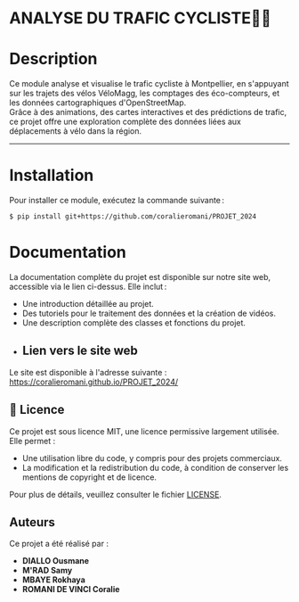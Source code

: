 
# ANALYSE DU TRAFIC CYCLISTE🚴‍♀️

# **Description**

Ce module analyse et visualise le trafic cycliste à Montpellier, en s'appuyant sur les trajets des vélos VéloMagg, les comptages des éco-compteurs, et les données cartographiques d'OpenStreetMap.  
Grâce à des animations, des cartes interactives et des prédictions de trafic, ce projet offre une exploration complète des données liées aux déplacements à vélo dans la région.

---
# **Installation**
Pour installer ce module, exécutez la commande suivante :
```bash
$ pip install git+https://github.com/coralieromani/PROJET_2024
```
# **Documentation**
La documentation complète du projet  est disponible  sur notre site web, accessible via le lien ci-dessus.
Elle inclut :
- Une introduction détaillée au projet.
- Des tutoriels pour le traitement des données et la création de vidéos.
- Une description complète des classes et fonctions du projet.
- ## Lien vers le site web
Le site est disponible à l'adresse suivante : https://coralieromani.github.io/PROJET_2024/
## 📜 Licence
Ce projet est sous licence MIT, une licence permissive largement utilisée. Elle permet :

- Une utilisation libre du code, y compris pour des projets commerciaux.
- La modification et la redistribution du code, à condition de conserver les mentions de copyright et de licence.

Pour plus de détails, veuillez consulter le fichier [LICENSE](LICENSE).
## Auteurs
Ce projet a été réalisé par :
- **DIALLO Ousmane**
- **M'RAD Samy**
-  **MBAYE Rokhaya**
- **ROMANI DE VINCI Coralie**
